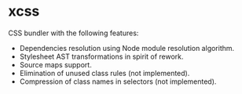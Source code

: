 # xcss

CSS bundler with the following features:

  * Dependencies resolution using Node module resolution algorithm.
  * Stylesheet AST transformations in spirit of rework.
  * Source maps support.
  * Elimination of unused class rules (not implemented).
  * Compression of class names in selectors (not implemented).
